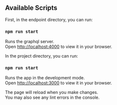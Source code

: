 ## Available Scripts

First, in the endpoint directory, you can run:

### `npm run start`

Runs the graphql server.\
Open [http://localhost:4000](http://localhost:4000) to view it in your browser.

In the project directory, you can run:

### `npm run start`

Runs the app in the development mode.\
Open [http://localhost:3000](http://localhost:3000) to view it in your browser.

The page will reload when you make changes.\
You may also see any lint errors in the console.
